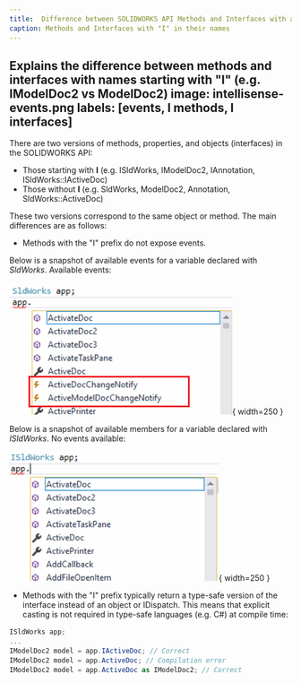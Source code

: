 ```yaml
---
title:  Difference between SOLIDWORKS API Methods and Interfaces with and without "I"
caption: Methods and Interfaces with "I" in their names
---
```

 Explains the difference between methods and interfaces with names starting with "I" (e.g. IModelDoc2 vs ModelDoc2)
image: intellisense-events.png
labels: [events, I methods, I interfaces]
---

There are two versions of methods, properties, and objects (interfaces) in the SOLIDWORKS API:

* Those starting with **I** (e.g. ISldWorks, IModelDoc2, IAnnotation, ISldWorks::IActiveDoc)
* Those without **I** (e.g. SldWorks, ModelDoc2, Annotation, SldWorks::ActiveDoc)

These two versions correspond to the same object or method. The main differences are as follows:

* Methods with the "I" prefix do not expose events.

Below is a snapshot of available events for a variable declared with *SldWorks*. Available events:

![Available events for a variable declared with SldWorks](intellisense-events.png){ width=250 }

Below is a snapshot of available members for a variable declared with *ISldWorks*. No events available:

![Available events for a variable declared with ISldWorks](intellisense-no-events.png){ width=250 }

* Methods with the "I" prefix typically return a type-safe version of the interface instead of an object or IDispatch. This means that explicit casting is not required in type-safe languages (e.g. C#) at compile time:

```cs
ISldWorks app;
...
IModelDoc2 model = app.IActiveDoc; // Correct
IModelDoc2 model = app.ActiveDoc; // Compilation error
IModelDoc2 model = app.ActiveDoc as IModelDoc2; // Correct
```